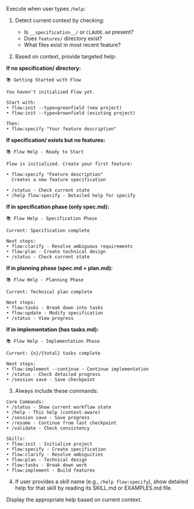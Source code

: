 Execute when user types `/help`:

1. Detect current context by checking:
   - Is `__specification__/` or `CLAUDE.md` present?
   - Does `features/` directory exist?
   - What files exist in most recent feature?

2. Based on context, provide targeted help:

**If no __specification__/ directory:**
```
📚 Getting Started with Flow

You haven't initialized Flow yet.

Start with:
• flow:init --type=greenfield (new project)
• flow:init --type=brownfield (existing project)

Then:
• flow:specify "Your feature description"
```

**If __specification__/ exists but no features:**
```
📚 Flow Help - Ready to Start

Flow is initialized. Create your first feature:

• flow:specify "Feature description"
  Creates a new feature specification

• /status - Check current state
• /help flow:specify - Detailed help for specify
```

**If in specification phase (only spec.md):**
```
📚 Flow Help - Specification Phase

Current: Specification complete

Next steps:
• flow:clarify - Resolve ambiguous requirements
• flow:plan - Create technical design
• /status - Check current state
```

**If in planning phase (spec.md + plan.md):**
```
📚 Flow Help - Planning Phase

Current: Technical plan complete

Next steps:
• flow:tasks - Break down into tasks
• flow:update - Modify specification
• /status - View progress
```

**If in implementation (has tasks.md):**
```
📚 Flow Help - Implementation Phase

Current: {n}/{total} tasks complete

Next steps:
• flow:implement --continue - Continue implementation
• /status - Check detailed progress
• /session save - Save checkpoint
```

3. Always include these commands:
```
Core Commands:
• /status - Show current workflow state
• /help - This help (context-aware)
• /session save - Save progress
• /resume - Continue from last checkpoint
• /validate - Check consistency

Skills:
• flow:init - Initialize project
• flow:specify - Create specification
• flow:clarify - Resolve ambiguities
• flow:plan - Technical design
• flow:tasks - Break down work
• flow:implement - Build features
```

4. If user provides a skill name (e.g., `/help flow:specify`), show detailed help for that skill by reading its SKILL.md or EXAMPLES.md file.

Display the appropriate help based on current context.